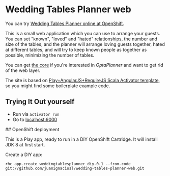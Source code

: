# Wedding Tables Planner web

You can try [Wedding Tables Planner online at OpenShift](http://www.juanignaciosl.com/ingenieria-del-software/wedding-tables-planner).

This is a small web application which you can use to arrange your guests. 
You can set "known", "loved" and "hated" relationships, the number and size of the tables, and the planner will arrange
loving guests together, hated at different tables, and will try to keep known people as together as possible, minimizing the
number of tables.

You can get [the core](https://github.com/juanignaciosl/wedding-tables-planner) if you're interested in *OptaPlanner* and want to get rid of the web layer.

The site is based on [Play+AngularJS+RequireJS Scala Activator template](http://typesafe.com/activator/template/play-with-angular-requirejs), so you might find some boilerplate example code.

## Trying It Out yourself

* Run via `activator run`
* Go to [localhost:9000](http://localhost:9000)


## OpenShift deployment

This is a Play app, ready to run in a DIY OpenShift Cartridge. It will install JDK 8 at first start.

Create a DIY app:

``rhc app-create weddingtablesplanner diy-0.1 --from-code git://github.com/juanignaciosl/wedding-tables-planner-web.git``
